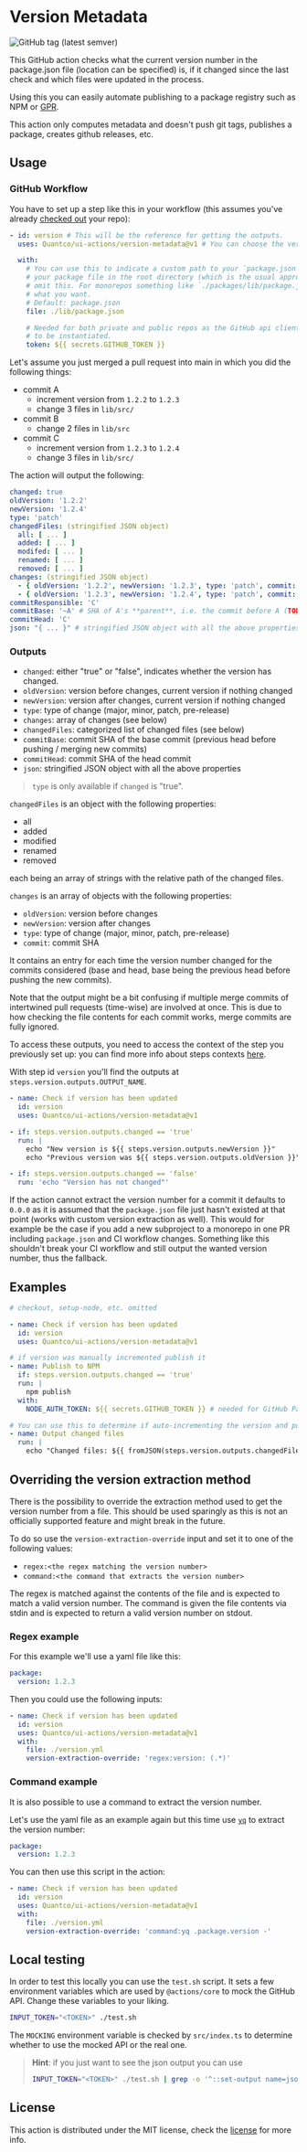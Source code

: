 # Version Metadata

![GitHub tag (latest semver)](https://img.shields.io/github/v/tag/Quantco/ui-actions?color=%23000000&label=latest%20version&sort=semver)

This GitHub action checks what the current version number in the package.json file (location can be specified) is, if it changed since the last check and which files were updated in the process.

Using this you can easily automate publishing to a package registry such as NPM or [GPR](https://github.com/features/packages).

This action only computes metadata and doesn't push git tags, publishes a package, creates github releases, etc.


## Usage

### GitHub Workflow

You have to set up a step like this in your workflow (this assumes you've already [checked out](https://github.com/actions/checkout) your repo):

```yml
- id: version # This will be the reference for getting the outputs.
  uses: Quantco/ui-actions/version-metadata@v1 # You can choose the version/branch you prefer.

  with:
    # You can use this to indicate a custom path to your `package.json`. If you keep
    # your package file in the root directory (which is the usual approach) you can
    # omit this. For monorepos something like `./packages/lib/package.json` might be
    # what you want.
    # Default: package.json
    file: ./lib/package.json

    # Needed for both private and public repos as the GitHub api client needs a token
    # to be instantiated.
    token: ${{ secrets.GITHUB_TOKEN }}
```

Let's assume you just merged a pull request into main in which you did the following things:

- commit A
  - increment version from `1.2.2` to `1.2.3`
  - change 3 files in `lib/src/`
- commit B
  - change 2 files in `lib/src`
- commit C
  - increment version from `1.2.3` to `1.2.4`
  - change 3 files in `lib/src/`

The action will output the following:

```yml
changed: true
oldVersion: '1.2.2'
newVersion: '1.2.4'
type: 'patch'
changedFiles: (stringified JSON object)
  all: [ ... ]
  added: [ ... ]
  modifed: [ ... ]
  renamed: [ ... ]
  removed: [ ... ]
changes: (stringified JSON object)
  - { oldVersion: '1.2.2', newVersion: '1.2.3', type: 'patch', commit: 'A' }
  - { oldVersion: '1.2.3', newVersion: '1.2.4', type: 'patch', commit: 'C' }
commitResponsible: 'C'
commitBase: '~A' # SHA of A's **parent**, i.e. the commit before A (TODO: what does this mean for merge commits with 2 parents?)
commitHead: 'C'
json: "{ ... }" # stringified JSON object with all the above properties
```


### Outputs

- `changed`: either "true" or "false", indicates whether the version has changed.
- `oldVersion`: version before changes, current version if nothing changed
- `newVersion`: version after changes, current version if nothing changed
- `type`: type of change (major, minor, patch, pre-release)
- `changes`: array of changes (see below)
- `changedFiles`: categorized list of changed files (see below)
- `commitBase`: commit SHA of the base commit (previous head before pushing / merging new commits)
- `commitHead`: commit SHA of the head commit
- `json`: stringified JSON object with all the above properties

> `type` is only available if `changed` is "true".

`changedFiles` is an object with the following properties:

- all
- added
- modified
- renamed
- removed

each being an array of strings with the relative path of the changed files.

`changes` is an array of objects with the following properties:

- `oldVersion`: version before changes
- `newVersion`: version after changes
- `type`: type of change (major, minor, patch, pre-release)
- `commit`: commit SHA

It contains an entry for each time the version number changed for the commits considered (base and head, base being the previous head before pushing the new commits).

Note that the output might be a bit confusing if multiple merge commits of intertwined pull requests (time-wise) are involved at once.
This is due to how checking the file contents for each commit works, merge commits are fully ignored.

To access these outputs, you need to access the context of the step you previously set up: you can find more info about steps contexts [here](https://help.github.com/en/articles/contexts-and-expression-syntax-for-github-actions#steps-context).

With step id `version` you'll find the outputs at `steps.version.outputs.OUTPUT_NAME`.

```yml
- name: Check if version has been updated
  id: version
  uses: Quantco/ui-actions/version-metadata@v1

- if: steps.version.outputs.changed == 'true'
  run: |
    echo "New version is ${{ steps.version.outputs.newVersion }}"
    echo "Previous version was ${{ steps.version.outputs.oldVersion }}"

- if: steps.version.outputs.changed == 'false'
  run: 'echo "Version has not changed"'
```

If the action cannot extract the version number for a commit it defaults to `0.0.0` as it is assumed that the `package.json` file just hasn't existed at that point (works with custom version extraction as well).
This would for example be the case if you add a new subproject to a monorepo in one PR including `package.json` and CI workflow changes.
Something like this shouldn't break your CI workflow and still output the wanted version number, thus the fallback.

## Examples

```yml
# checkout, setup-node, etc. omitted

- name: Check if version has been updated
  id: version
  uses: Quantco/ui-actions/version-metadata@v1

# if version was manually incremented publish it
- name: Publish to NPM
  if: steps.version.outputs.changed == 'true'
  run: |
    npm publish
  with:
    NODE_AUTH_TOKEN: ${{ secrets.GITHUB_TOKEN }} # needed for GitHub Package Registry, can omit otherwise

# You can use this to determine if auto-incrementing the version and publishing is useful
- name: Output changed files
  run: |
    echo "Changed files: ${{ fromJSON(steps.version.outputs.changedFiles).all }}"
```

## Overriding the version extraction method

There is the possibility to override the extraction method used to get the version number from a file.
This should be used sparingly as this is not an officially supported feature and might break in the future.

To do so use the `version-extraction-override` input and set it to one of the following values:

- `regex:<the regex matching the version number>`
- `command:<the command that extracts the version number>`

The regex is matched against the contents of the file and is expected to match a valid version number.
The command is given the file contents via stdin and is expected to return a valid version number on stdout.

### Regex example

For this example we'll use a yaml file like this:

```yml
package:
  version: 1.2.3
```

Then you could use the following inputs:

```yml
- name: Check if version has been updated
  id: version
  uses: Quantco/ui-actions/version-metadata@v1
  with:
    file: ./version.yml
    version-extraction-override: 'regex:version: (.*)'
```

### Command example

It is also possible to use a command to extract the version number.

Let's use the yaml file as an example again but this time use [`yq`](https://github.com/mikefarah/yq) to extract the version number:

```yml
package:
  version: 1.2.3
```

You can then use this script in the action:

```yml
- name: Check if version has been updated
  id: version
  uses: Quantco/ui-actions/version-metadata@v1
  with:
    file: ./version.yml
    version-extraction-override: 'command:yq .package.version -'
```


## Local testing

In order to test this locally you can use the `test.sh` script.
It sets a few environment variables which are used by `@actions/core` to mock the GitHub API.
Change these variables to your liking.

```sh
INPUT_TOKEN="<TOKEN>" ./test.sh
```

The `MOCKING` environment variable is checked by `src/index.ts` to determine whether to use the mocked API or the real one.

> **Hint**: if you just want to see the json output you can use
> ```sh
> INPUT_TOKEN="<TOKEN>" ./test.sh | grep -o '^::set-output name=json::.*$' | sed 's/::set-output name=json:://g' | jq
> ```


## License

This action is distributed under the MIT license, check the [license](../LICENSE) for more info.
